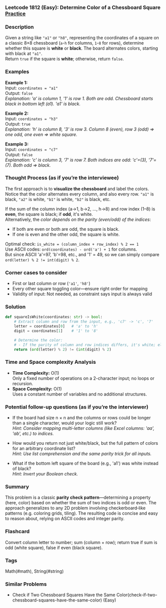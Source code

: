 ### Leetcode 1812 (Easy): Determine Color of a Chessboard Square [Practice](https://leetcode.com/problems/determine-color-of-a-chessboard-square)

### Description  
Given a string like `"a1"` or `"h8"`, representing the coordinates of a square on a classic 8×8 chessboard (`a`-`h` for columns, `1`-`8` for rows), determine whether this square is **white** or **black**. The board alternates colors, starting with black at `"a1"`.  
Return `true` if the square is **white**; otherwise, return `false`.

### Examples  

**Example 1:**  
Input: `coordinates = "a1"`  
Output: `false`  
*Explanation: 'a' is column 1, '1' is row 1. Both are odd. Chessboard starts black in bottom left (a1). 'a1' is black.*

**Example 2:**  
Input: `coordinates = "h3"`  
Output: `true`  
*Explanation: 'h' is column 8, '3' is row 3. Column 8 (even), row 3 (odd) ⇒ one odd, one even ⇒ white square.*

**Example 3:**  
Input: `coordinates = "c7"`  
Output: `false`  
*Explanation: 'c' is column 3, '7' is row 7. Both indices are odd: 'c'=(3), '7'=(7). Both odd ⇒ black.*

### Thought Process (as if you’re the interviewee)  
The first approach is to **visualize the chessboard** and label the colors.  
Notice that the color alternates every column, and also every row. `"a1"` is black, `"a2"` is white, `"b1"` is white, `"b2"` is black, etc.

If the sum of the column index (a→1, b→2, ..., h→8) and row index (1–8) is **even**, the square is black; if **odd**, it's white.  
Alternatively, the *color depends on the parity (even/odd) of the indices*:  
- If both are even or both are odd, the square is black.  
- If one is even and the other odd, the square is white.

Optimal check: `is_white = (column_index + row_index) % 2 == 1`  
Use ASCII codes: `ord(coordinates) - ord('a') + 1` for columns.  
But since ASCII 'a'=97, 'b'=98, etc., and '1' = 49, so we can simply compare `ord(letter) % 2 != int(digit) % 2`.

### Corner cases to consider  
- First or last column or row (`'a1'`, `'h8'`)
- Every other square toggling color—ensure right order for mapping 
- Validity of input: Not needed, as constraint says input is always valid

### Solution

```python
def squareIsWhite(coordinates: str) -> bool:
    # Extract column and row from the input, e.g., 'c7' -> 'c', '7'
    letter = coordinates[0]   # 'a' to 'h'
    digit = coordinates[1]    # '1' to '8'
    
    # Determine the color:
    # - If the parity of column and row indices differs, it's white; else black
    return (ord(letter) % 2) != (int(digit) % 2)
```

### Time and Space complexity Analysis  

- **Time Complexity:** O(1)  
  Only a fixed number of operations on a 2-character input; no loops or recursion.
- **Space Complexity:** O(1)  
  Uses a constant number of variables and no additional structures.

### Potential follow-up questions (as if you’re the interviewer)  

- If the board had size n × n and the columns or rows could be longer than a single character, would your logic still work?  
  *Hint: Consider mapping multi-letter columns (like Excel columns: 'aa', 'ab', etc.) to indices.*

- How would you return not just white/black, but the full pattern of colors for an arbitrary coordinate list?  
  *Hint: Use list comprehension and the same parity trick for all inputs.*

- What if the bottom left square of the board (e.g., 'a1') was white instead of black?  
  *Hint: Invert your Boolean check.*

### Summary
This problem is a classic **parity check pattern**—determining a property (here, color) based on whether the sum of two indices is odd or even. The approach generalizes to any 2D problem involving checkerboard‐like patterns (e.g. coloring grids, tiling). The resulting code is concise and easy to reason about, relying on ASCII codes and integer parity.


### Flashcard
Convert column letter to number; sum (column + row); return true if sum is odd (white square), false if even (black square).

### Tags
Math(#math), String(#string)

### Similar Problems
- Check if Two Chessboard Squares Have the Same Color(check-if-two-chessboard-squares-have-the-same-color) (Easy)